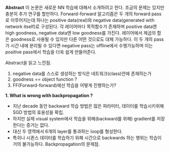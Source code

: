 
**Abstract**
이 논문은 새로운 NN 학습에 대해서 소개하려고 한다. 조금의 문제는 있지만 충분히 추가 연구를 할만하다.
Forward-forward 알고리즘은 두 개의 forward pass로 이루어지는데 하나는 positive data(real)와 negative data(generated with network itself)로 구성된다. 각 레이어마다 목적함수가 존재하며 positive data엔 high goodness, negative data엔 low goodness를 가진다. 레이어에서 제곱의 합은 goodness로 사용될 수 있지만 다른 어떤 것으로도 대체 가능하다. 이 두 개의 pass가 시간 내에 분리될 수 있다면 negative pass는 offline에서 수행가능하며 이는 positive pass에서 학습을 더욱 쉽게 만들어준다.

Abstract을 읽고 느낀점.
1. negative data를 스스로 생성하는 방식은 네트워크(class)안에 존재하는가
2. goodness == object function ?
3. FF(Forward-forward)에선 학습을 어떻게 진행하는가?


**1. What is wrong with backpropagation ?**
- 지난 decade 동안 backward 학습 방법은 많은 파라미터, 데이터를 학습시키위해 SGD 방법의 효용성을 확립.
- 하지만 실제 visual system에서 학습을 위해(backward를 위해) gradient를 저장한다는 증거는 없다.
- 대신 두 영역에서 6개의 layer를 통과하는 loop를 형성한다.
- 특히나 시퀸스 데이터를 학습하기 위해 시간으로 backwards 하는 행위는 학습이 거의 불가능하다.
Backpropagation의 문제점.
